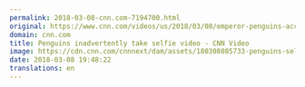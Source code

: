 ```yaml
---
permalink: 2018-03-08-cnn.com-7194700.html
original: https://www.cnn.com/videos/us/2018/03/08/emperor-penguins-accidentally-take-selfie-video-antarctica.hln
domain: cnn.com
title: Penguins inadvertently take selfie video - CNN Video
image: https://cdn.cnn.com/cnnnext/dam/assets/180308085733-penguins-selfie-video-super-tease.jpg
date: 2018-03-08 19:48:22
translations: en
---
```


